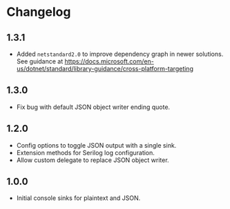 # Changelog

## 1.3.1
- Added `netstandard2.0` to improve dependency graph in newer solutions. See guidance at https://docs.microsoft.com/en-us/dotnet/standard/library-guidance/cross-platform-targeting

## 1.3.0
- Fix bug with default JSON object writer ending quote.

## 1.2.0
- Config options to toggle JSON output with a single sink.
- Extension methods for Serilog log configuration.
- Allow custom delegate to replace JSON object writer.

## 1.0.0
- Initial console sinks for plaintext and JSON.
